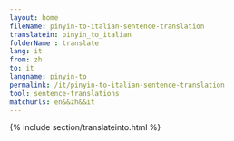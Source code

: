 ```yaml
---
layout: home
fileName: pinyin-to-italian-sentence-translation
translatein: pinyin_to_italian
folderName : translate
lang: it
from: zh
to: it
langname: pinyin-to
permalink: /it/pinyin-to-italian-sentence-translation
tool: sentence-translations
matchurls: en&&zh&&it
---
```

{% include section/translateinto.html %}
